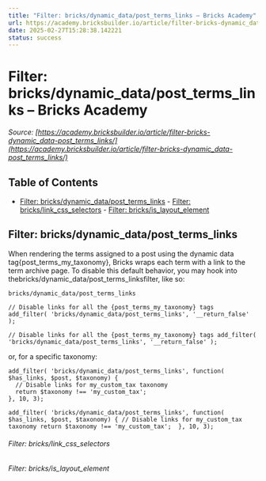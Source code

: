 ```yaml
---
title: "Filter: bricks/dynamic_data/post_terms_links – Bricks Academy"
url: https://academy.bricksbuilder.io/article/filter-bricks-dynamic_data-post_terms_links/
date: 2025-02-27T15:28:38.142221
status: success
---
```


# Filter: bricks/dynamic_data/post_terms_links – Bricks Academy

*Source: [https://academy.bricksbuilder.io/article/filter-bricks-dynamic_data-post_terms_links/](https://academy.bricksbuilder.io/article/filter-bricks-dynamic_data-post_terms_links/)*

## Table of Contents

- [Filter: bricks/dynamic_data/post_terms_links](#filter-bricksdynamicdataposttermslinks)
        - [Filter: bricks/link_css_selectors](#filter-brickslinkcssselectors)
        - [Filter: bricks/is_layout_element](#filter-bricksislayoutelement)

## Filter: bricks/dynamic_data/post_terms_links

When rendering the terms assigned to a post using the dynamic data tag{post_terms_my_taxonomy}, Bricks wraps each term with a link to the term archive page. To disable this default behavior, you may hook into thebricks/dynamic_data/post_terms_linksfilter, like so:

`bricks/dynamic_data/post_terms_links`

```
// Disable links for all the {post_terms_my_taxonomy} tags
add_filter( 'bricks/dynamic_data/post_terms_links', '__return_false' );
```

`// Disable links for all the {post_terms_my_taxonomy} tags
add_filter( 'bricks/dynamic_data/post_terms_links', '__return_false' );`

or, for a specific taxonomy:

```
add_filter( 'bricks/dynamic_data/post_terms_links', function( $has_links, $post, $taxonomy) {
  // Disable links for my_custom_tax taxonomy
  return $taxonomy !== 'my_custom_tax'; 
}, 10, 3);
```

`add_filter( 'bricks/dynamic_data/post_terms_links', function( $has_links, $post, $taxonomy) {
  // Disable links for my_custom_tax taxonomy
  return $taxonomy !== 'my_custom_tax'; 
}, 10, 3);`

###### Filter: bricks/link_css_selectors

###### Filter: bricks/is_layout_element

